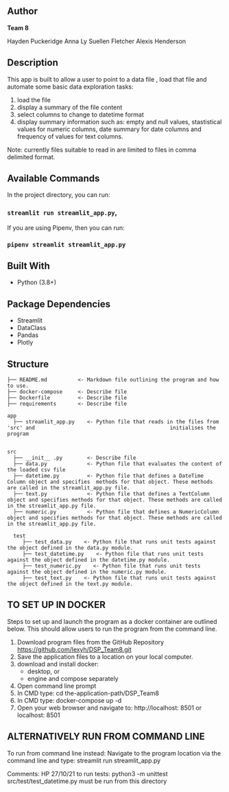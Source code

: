 ## Author

**Team 8**

Hayden Puckeridge
Anna Ly
Suellen Fletcher
Alexis Henderson


## Description
This app is built to allow a user to point to a data file , load that file and automate some basic data exploration tasks:
1. load the file
2. display a summary of the file content
3. select columns to change to datetime format
4. display summary information such as: empty and null values, stastistical values for numeric columns, date summary for date columns and frequency of values for text columns.  

Note: currently files suitable to read in are limited to files in comma delimited format.

## Available Commands

In the project directory, you can run:

### `streamlit run streamlit_app.py`,

If you are using Pipenv, then you can run:

### `pipenv streamlit streamlit_app.py`

## Built With

- Python (3.8+)

## Package Dependencies
 - Streamlit
 - DataClass 
 - Pandas
 - Plotly
 
## Structure

    ├── README.md          <- Markdown file outlining the program and how to use.
    ├── docker-compose     <- Describe file
    ├── Dockerfile         <- Describe file
    ├── requirements       <- Describe file

    app
      ├── streamlit_app.py    <- Python file that reads in the files from 'src' and                                            initialises the program


    src
      ├── __init__ .py        <- Describe file
      ├── data.py             <- Python file that evaluates the content of the loaded csv file
      ├── datetime.py         <- Python file that defines a DateTime Column object and specifies  methods for that object. These methods are called in the streamlit_app.py file.
      ├── text.py             <- Python file that defines a TextColumn object and specifies methods for that object. These methods are called in the streamlit_app.py file.
      ├── numeric.py          <- Python file that defines a NumericColumn object and specifies methods for that object. These methods are called in the streamlit_app.py file.
      
      test
         ├── test_data.py    <- Python file that runs unit tests against the object defined in the data.py module.
         ├── test_datetime.py    <- Python file that runs unit tests against the object defined in the datetime.py module.
         ├── test_numeric.py    <- Python file that runs unit tests against the object defined in the numeric.py module.
         ├── test_text.py    <- Python file that runs unit tests against the object defined in the text.py module.



## TO SET UP IN DOCKER ##
Steps to set up and launch the program as a docker container are outlined below. 
This should allow users to run the program from the command line.
1. Download program files from the GitHub Repository https://github.com/lexyh/DSP_Team8.git  
2. Save the application files to a location on your local computer. 
3. download and install docker:
    - desktop, or
    - engine and compose separately
4. Open command line prompt 
5. In CMD type: cd the-application-path/DSP_Team8
6. In CMD type: docker-compose up -d
7. Open your web browser and navigate to: http://localhost: 8501 or localhost: 8501  

## ALTERNATIVELY RUN FROM COMMAND LINE ##
To run from command line instead: 
Navigate to the program location via the command line and type: streamlit run streamlit_app.py

Comments:
HP 27/10/21
to run tests:
python3 -m unittest src/test/test_datetime.py
must be run from this directory

